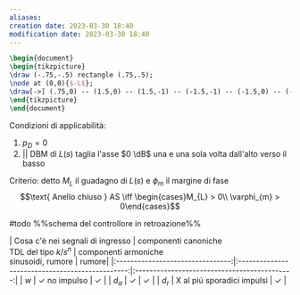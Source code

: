 ```yaml
---
aliases: 
creation date: 2023-03-30 18:40
modification date: 2023-03-30 18:40
---
```


```tikz
\begin{document}
\begin{tikzpicture}
\draw (-.75,-.5) rectangle (.75,.5);
\node at (0,0){$-L$};
\draw[->] (.75,0) -- (1.5,0) -- (1.5,-1) -- (-1.5,-1) -- (-1.5,0) -- (-.75,0);
\end{tikzpicture}
\end{document}
```

Condizioni di applicabilità:
1. $p_{D} =0$
2. || DBM di $L(s)$ taglia l'asse $0 \dB$ una e una sola volta dall'alto verso il basso

Criterio:
detto $M_{L}$ il guadagno di $L(s)$ e $\phi_{m}$ il margine di fase
$$\text{ Anello chiuso } AS \iff \begin{cases}M_{L} > 0\\ \varphi_{m} > 0\end{cases}$$


#todo %%schema del controllore in retroazione%%

| Cosa c'è nei segnali di ingresso | componenti canoniche </br> TDL del tipo $k/s^n$ | componenti armoniche </br> sinusoidi, rumore | rumore|
|:--------------------------------:|:-----------------------------------------------:|:--------------------------------------------:|
|               $w$                |             $\checkmark$ no impulso             |                 $\checkmark$                 |
|             $d_{a}$              |                  $\checkmark$                   |                 $\checkmark$                 |
|             $d_{r}$              |           X al piú sporadici impulsi            |                 $\checkmark$                 |
